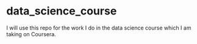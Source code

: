 # data_science_course
I will use this repo for the work I do in the data science course which I am taking on Coursera.
